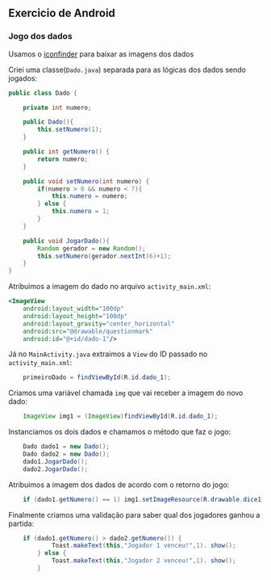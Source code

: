 ## Exercicio de Android

### Jogo dos dados

Usamos o [iconfinder](https://www.iconfinder.com/) para baixar as imagens dos dados

Criei uma classe(`Dado.java`) separada para as lógicas dos dados sendo jogados: 

``` java
public class Dado {

    private int numero;

    public Dado(){
        this.setNumero(1);
    }

    public int getNumero() {
        return numero;
    }

    public void setNumero(int numero) {
        if(numero > 0 && numero < 7){
            this.numero = numero;
        } else {
            this.numero = 1;
        }
    }

    public void JogarDado(){
        Random gerador = new Random();
        this.setNumero(gerador.nextInt(6)+1);
    }
}
```

Atribuimos a imagem do dado no arquivo `activity_main.xml`:

``` xml
<ImageView
    android:layout_width="100dp"
    android:layout_height="100dp"
    android:layout_gravity="center_horizontal"
    android:src="@drawable/questionmark"
    android:id="@+id/dado-1"/>
```

Já no `MainActivity.java` extraimos a `View` do ID passado no `activity_main.xml`: 

``` java
    primeiroDado = findViewById(R.id.dado_1);
``` 

Criamos uma variável chamada `img` que vai receber a imagem do novo dado: 

``` java
    ImageView img1 = (ImageView)findViewById(R.id.dado_1);
```

Instanciamos os dois dados e chamamos o método que faz o jogo: 

``` java
    Dado dado1 = new Dado();
    Dado dado2 = new Dado();
    dado1.JogarDado();
    dado2.JogarDado();
```

Atribuimos a imagem dos dados de acordo com o retorno do jogo: 

``` java
    if (dado1.getNumero() == 1) img1.setImageResource(R.drawable.dice1);
```

Finalmente criamos uma validação para saber qual dos jogadores ganhou a partida: 

``` java
    if (dado1.getNumero() > dado2.getNumero()) {
            Toast.makeText(this,"Jogador 1 venceu!",1). show();
        } else {
            Toast.makeText(this,"Jogador 2 venceu!",1). show();
        }
```